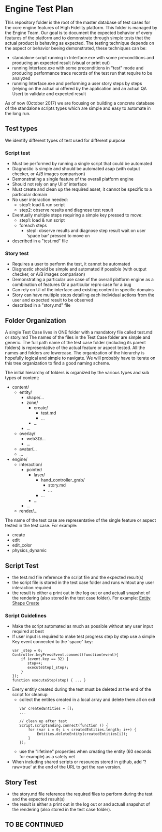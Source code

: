 # Engine Test Plan

This repository folder is the root of the master database of test cases for the core engine features of High Fidelity platform.
This folder is managed by the Engine Team.
Our goal is to document the expected behavior of every features of the platform and to demonstrate through simple tests that the actual product is behaving as expected.
The testing technique depends on the aspect or behavior beeing demonstrated, these techniques can be:
- standalone script running in Interface.exe with some preconditions and producing an expected result (visual or print out)
- running Interface.exe with some preconditions in "test" mode and producing performance trace records of the test run that require to be analyzed
- running Interface.exe and performing a user story steps by steps (relying on the actual ui offered by the application and an actual QA User) to validate and expected result

As of now (October 2017) we are focusing on building a concrete database of the standalone scripts types which are simple and easy to automate in the long run.

## Test types
We identify different types of test used for different purpose
### Script test
- Must be performed by running a single script that could be automated
- Diagnostic is simple and should be automated asap (with output checker, or A/B images comparison)
- Demonstrating a single feature of the overall platform engine
- Should not rely on any UI of interface
- Must create and clean up the required asset, it cannot be specific to a particular domain
- No user interaction needed:
  - step1: load & run script
  - step2: observe results and diagnose test result
- Eventually multiple steps requiring a simple key pressed to move:
  - step1: load & run script
  - foreach steps 
    - stepI: observe results and diagnose step result
             wait on user 'space bar' pressed to move on
- described in a "test.md" file
### Story test
- Requires a user to perform the test, it cannot be automated
- Diagnostic should be simple and automated if possible (with output checker, or A/B images comparison)
- Demonstrating a particular use case of the overall platform engine as a combination of features
  Or a particular repro case for a bug
- Can rely on UI of the interface and existing content in specific domains
- Story can have multiple steps detailing each individual actions from the user and expected result to be observed
- described in a "story.md" file

## Folder Organization
A single Test Case lives in ONE folder with a mandatory file called test.md or story.md
The names of the files in the Test Case folder are simple and generic.
The full path name of the test case folder (including its parent folders) is representative of the actual feature or aspect tested.
All the names and folders are lowercase.
The organization of the hierarchy is hopefully logical and simple to navigate. We will probably have to iterate on this tree organization to find a good naming scheme.

The initial hierarchy of folders is organized by the various types and sub types of content:
 - content/
   - entity/
     - shape/...
     - zone/
       - create/
         - test.md
         - ...
       - ...
     - ...
   - overlay/
     - web3D/...
     - ...
   - avatar/...
   - ...
 - engine/
   - interaction/
     - pointer/
       - laser/
         - hand_controller_grab/
           - story.md
           - ...
         - ...
       - ...
      - ...
   - render/...
     
The name of the test case are representative of the single feature or aspect tested in the test case. 
For example:
- create
- edit
- edit_color
- physics_dynamic

## Script Test
- the test.md file reference the script file and the expected result(s)
- the script file is stored in the test case folder and runs wihtout any user interaction required.
- the result is either a print out in the log out or and actuall snapshot of the rendering (also stored in the test case folder).
For example: [Entity Shape Create](./content/entity/shape/create)

### Script Guidelines
- Make the script automated as much as possible without any user input required at best
- If user input is required to make test progress step by step use a simple Key event connected to the 'space" key:
   ```
   var _step = 0;
   Controller.keyPressEvent.connect(function(event){
       if (event.key == 32) {
          step++;
          executeStep(_step);
       }   
   });
   function executeStep(step) { ... }
   ```
- Every entitiy created during the test must be deleted at the end of the script for cleanup
  - collect the entites created in a local array and delete them all on exit
    ```
    var createdEntities = [];
    ...

    // clean up after test
    Script.scriptEnding.connect(function () {
        for (var i = 0; i < createdEntities.length; i++) {
            Entities.deleteEntity(createdEntities[i]);
        }
    }); 
    ```
  - use the "lifetime" properties when creating the entity (60 seconds for example) as a safety net
- When including shared scripts or resources stored in github, add '?raw=true' at the end of the URL to get the raw version.

## Story Test
- the story.md file reference the required files to perform during the test and the expected result(s)
- the result is either a print out in the log out or and actuall snapshot of the rendering (also stored in the test case folder).

## TO BE CONTINUED
